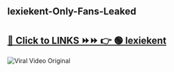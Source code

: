 
 ## lexiekent-Only-Fans-Leaked

# <h2><a href="https://clipsfans.com/lexiekent&ref=git">🔗 Click to LINKS ⏩⏩ 👉 🟢 lexiekent </a></h2>

<a href="https://clipsfans.com/lexiekent&ref=git" rel="nofollow" data-target="animated-image.originalLink"><img src="https://i.ibb.co.com/xMMVF88/686577567.gif" alt="Viral Video Original" style="max-width: 100%; display: inline-block;" data-target="animated-image.originalImage"></a>

